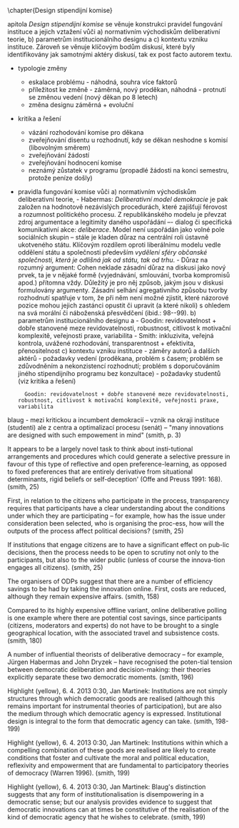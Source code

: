 \chapter{Design stipendijní komise}

apitola *Design stipendijní komise* se věnuje konstrukci pravidel fungování instituce a jejich vztažení vůči a) normativním východiskům deliberativní teorie, b) parametrům institucionálního designu a c) kontextu vzniku instituce. Zároveň se věnuje klíčovým bodům diskusí, které byly identifikovány jak samotnými aktéry diskusí, tak ex post facto autorem textu.


- typologie změny
    - eskalace problému - náhodná, souhra více faktorů
    - příležitost ke změně - záměrná, nový proděkan, náhodná - protnutí se změnou vedení (nový děkan po 8 letech)
    - změna designu záměrná + evoluční
- kritika a řešení
    - vázání rozhodování komise pro děkana
    - zveřejňování disentu u rozhodnutí, kdy se děkan neshodne s komisí (libovolným směrem)
    - zveřejňování žádostí
    - zveřejňování hodnocení komise
    - neznámý zůstatek v programu (propadlé žádosti na konci semestru, protože peníze došly)
- pravidla fungování komise vůči
    a) normativním východiskům deliberativní teorie, 
        - Habermas: *Deliberativní model demokracie* je pak založen na hodnotově nezávislých procedurách, které zajišťují férovost a rozumnost politického procesu. Z republikánského modelu je převzat zdroj argumentace a legitimity daného uspořádání –- dialog či specifická komunikativní akce: *deliberace*. Model není uspořádán jako volné pole sociálních skupin  – stále je kladen důraz na centrální roli ústavně ukotveného  státu. Klíčovým rozdílem oproti liberálnímu modelu vedle oddělení státu a společnosti především *vydělení sféry občanské společnosti, která je odlišná jak od státu, tak od trhu*.
        - Důraz na rozumný argument: Cohen neklade zásadní důraz na diskusi jako nový prvek, ta je v nějaké formě (vyjednávání, smlouvání, tvorba kompromisů apod.) přítomna vždy. Důležitý je pro něj způsob, jakým jsou v diskusi formulovány argumenty. Zásadní selhání agregativního způsobu tvorby rozhodnutí spatřuje v tom, že při něm není možné zjistit, které názorové pozice mohou jejich zastánci opustit či upravit (a které nikoli) s ohledem na svá morální či náboženská přesvědčení (ibid.: 98--99).
    b) parametrům institucionálního designu a 
        - Goodin: revidovatelnost + dobře stanovené meze revidovatelnosti, robustnost, citlivost k motivační komplexitě, veřejnosti praxe, variabilita
        - Smith: inkluzivita, veřejná kontrola, uvážené rozhodování, transparentnost + efektivita, přenositelnost
    c) kontextu vzniku instituce - záměry autorů a dalších aktérů
        - požadavky vedení (proděkana, problém s časem; problém se zdůvodněním a nekonzistencí rozhodnutí; problém s doporučováním jiného stipendijního programu bez konzultace)
        - požadavky studentů (viz kritika a řešení)




        Goodin: revidovatelnost + dobře stanovené meze revidovatelnosti, robustnost, citlivost k motivační komplexitě, veřejnosti praxe, variabilita







blaug - mezi kritickou a incumbent demokracií – vznik na okraji instituce (studenti) ale z centra a optimalizací procesu (senát) – "many innovations are designed with such empowement in mind" (smith, p. 3)

It appears to be a largely novel task to think about insti-tutional arrangements and procedures which could generate a selective pressure in favour of this type of reflective and open preference-learning, as opposed to fixed preferences that are entirely derivative from situational determinants, rigid beliefs or self-deception' (Offe and Preuss 1991: 168). (smith, 25)


First, in relation to the citizens who participate in the process, transparency requires that participants have a clear understanding about the conditions under which they are participating – for example, how has the issue under consideration been selected, who is organising the proc-ess, how will the outputs of the process affect political decisions? (smith, 25)

If institutions that engage citizens are to have a significant effect on pub-lic decisions, then the process needs to be open to scrutiny not only to the participants, but also to the wider public (unless of course the innova-tion engages all citizens). (smith, 25)

The organisers of ODPs suggest that there are a number of efficiency savings to be had by taking the innovation online. First, costs are reduced, although they remain expensive affairs. (smith, 158)

Compared to its highly expensive offline variant, online deliberative polling  is one example where there are potential cost savings, since participants (citizens, moderators and experts) do not have to be brought to a single geographical location, with the associated travel and subsistence costs. (smith, 180)

A number of influential theorists of deliberative democracy – for example, Jürgen Habermas and John Dryzek – have recognised the poten-tial tension between democratic deliberation and decision-making: their theories explicitly separate these two democratic moments. (smith, 196)



Highlight (yellow), 6. 4. 2013 0:30, Jan Martinek:
Institutions are not simply structures through which democratic goods are realised (although this remains important for instrumental theories of participation), but are also the medium through which democratic agency is expressed. Institutional design is integral to the form that democratic agency can take. (smith, 198-199)

Highlight (yellow), 6. 4. 2013 0:30, Jan Martinek:
Institutions within which a compelling combination of these goods are realised are likely to create conditions that foster and cultivate the moral and political education, reflexivity and empowerment that are fundamental to participatory theories of democracy (Warren 1996). (smith, 199)

Highlight (yellow), 6. 4. 2013 0:30, Jan Martinek:
Blaug's distinction suggests that any form of institutionalisation is disempowering in a democratic sense; but our analysis provides evidence to suggest that democratic innovations can at times be constitutive of the realisation of the kind of democratic agency that he wishes to celebrate. (smith, 199)

